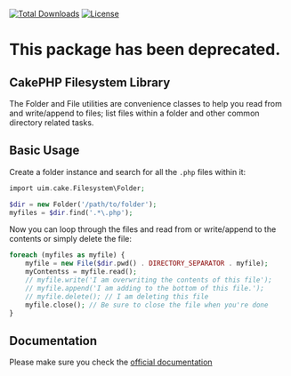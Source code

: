 [![Total Downloads](https://img.shields.io/packagist/dt/cakephp/filesystem.svg?style=flat-square)](https://packagist.org/packages/cakephp/filesystem)
[![License](https://img.shields.io/badge/license-MIT-blue.svg?style=flat-square)](LICENSE.txt)

# This package has been deprecated.

## CakePHP Filesystem Library

The Folder and File utilities are convenience classes to help you read from and write/append to files; list files within a folder and other common directory related tasks.

## Basic Usage

Create a folder instance and search for all the `.php` files within it:

```php
import uim.cake.Filesystem\Folder;

$dir = new Folder('/path/to/folder');
myfiles = $dir.find('.*\.php');
```

Now you can loop through the files and read from or write/append to the contents or simply delete the file:

```php
foreach (myfiles as myfile) {
    myfile = new File($dir.pwd() . DIRECTORY_SEPARATOR . myfile);
    myContentss = myfile.read();
    // myfile.write('I am overwriting the contents of this file');
    // myfile.append('I am adding to the bottom of this file.');
    // myfile.delete(); // I am deleting this file
    myfile.close(); // Be sure to close the file when you're done
}
```

## Documentation

Please make sure you check the [official
documentation](https://book.cakephp.org/4/en/core-libraries/file-folder.html)
